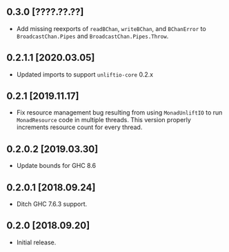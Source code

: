 0.3.0 [????.??.??]
------------------
* Add missing reexports of `readBChan`, `writeBChan`, and `BChanError` to
  `BroadcastChan.Pipes` and `BroadcastChan.Pipes.Throw`.

0.2.1.1 [2020.03.05]
--------------------
* Updated imports to support `unliftio-core` 0.2.x

0.2.1 [2019.11.17]
------------------
* Fix resource management bug resulting from using `MonadUnliftIO` to run
  `MonadResource` code in multiple threads. This version properly increments
  resource count for every thread.

0.2.0.2 [2019.03.30]
--------------------
* Update bounds for GHC 8.6

0.2.0.1 [2018.09.24]
--------------------
* Ditch GHC 7.6.3 support.

0.2.0 [2018.09.20]
------------------
* Initial release.
